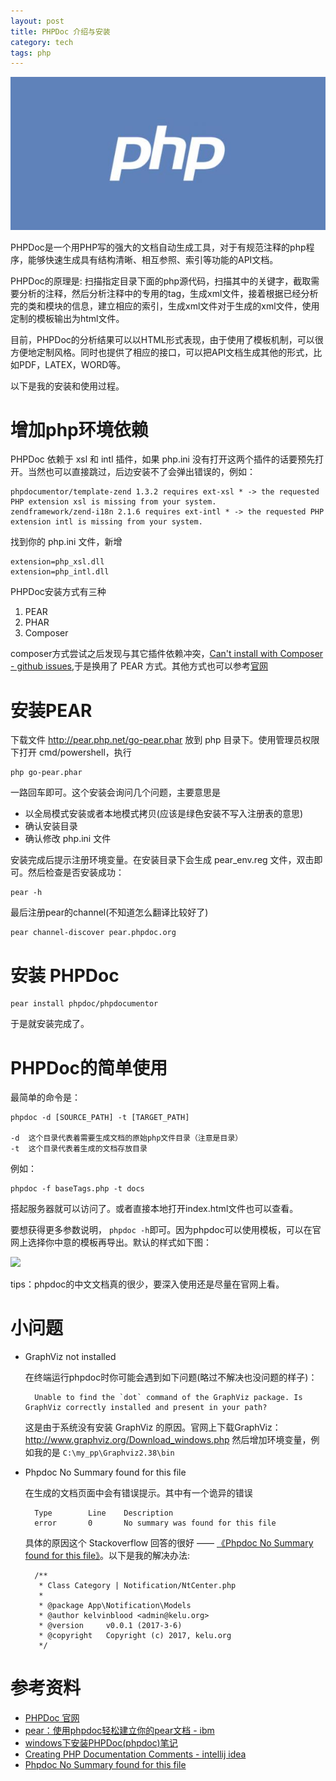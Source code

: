 ```yaml
---
layout: post
title: PHPDoc 介绍与安装
category: tech
tags: php
---
```


![](/assets/img/php.jpg)

PHPDoc是一个用PHP写的强大的文档自动生成工具，对于有规范注释的php程序，能够快速生成具有结构清晰、相互参照、索引等功能的API文档。

PHPDoc的原理是: 扫描指定目录下面的php源代码，扫描其中的关键字，截取需要分析的注释，然后分析注释中的专用的tag，生成xml文件，接着根据已经分析完的类和模块的信息，建立相应的索引，生成xml文件对于生成的xml文件，使用定制的模板输出为html文件。 

目前，PHPDoc的分析结果可以以HTML形式表现，由于使用了模板机制，可以很方便地定制风格。同时也提供了相应的接口，可以把API文档生成其他的形式，比如PDF，LATEX，WORD等。

以下是我的安装和使用过程。 

# 增加php环境依赖

PHPDoc 依赖于 xsl 和 intl 插件，如果 php.ini 没有打开这两个插件的话要预先打开。当然也可以直接跳过，后边安装不了会弹出错误的，例如：

    phpdocumentor/template-zend 1.3.2 requires ext-xsl * -> the requested PHP extension xsl is missing from your system.
    zendframework/zend-i18n 2.1.6 requires ext-intl * -> the requested PHP extension intl is missing from your system.

找到你的 php.ini 文件，新增

    extension=php_xsl.dll
    extension=php_intl.dll

PHPDoc安装方式有三种

1. PEAR
1. PHAR
1. Composer

composer方式尝试之后发现与其它插件依赖冲突，[Can't install with Composer - github issues][composer_conflict],于是换用了 PEAR 方式。其他方式也可以参考[官网][phpdoc_install]

# 安装PEAR

下载文件 <http://pear.php.net/go-pear.phar> 放到 php 目录下。使用管理员权限下打开 cmd/powershell，执行 

    php go-pear.phar

一路回车即可。这个安装会询问几个问题，主要意思是

* 以全局模式安装或者本地模式拷贝(应该是绿色安装不写入注册表的意思)
* 确认安装目录
* 确认修改 php.ini 文件

安装完成后提示注册环境变量。在安装目录下会生成 pear_env.reg 文件，双击即可。然后检查是否安装成功：

    pear -h
    
最后注册pear的channel(不知道怎么翻译比较好了)
    
    pear channel-discover pear.phpdoc.org
    
# 安装 PHPDoc

    pear install phpdoc/phpdocumentor

于是就安装完成了。

# PHPDoc的简单使用

最简单的命令是：

    phpdoc -d [SOURCE_PATH] -t [TARGET_PATH]
    
    -d  这个目录代表着需要生成文档的原始php文件目录（注意是目录） 
    -t  这个目录代表着生成的文档存放目录

例如：

    phpdoc -f baseTags.php -t docs
    
搭起服务器就可以访问了。或者直接本地打开index.html文件也可以查看。

要想获得更多参数说明， `phpdoc -h`即可。因为phpdoc可以使用模板，可以在官网上选择你中意的模板再导出。默认的样式如下图：

![](https://phpdoc.org/bundles/phpdocumentorwebsite/images/templates/clean.png)

tips：phpdoc的中文文档真的很少，要深入使用还是尽量在官网上看。
    
# 小问题    
    
* GraphViz not installed

    在终端运行phpdoc时你可能会遇到如下问题(略过不解决也没问题的样子)：
        
        Unable to find the `dot` command of the GraphViz package. Is GraphViz correctly installed and present in your path?
            
    这是由于系统没有安装 GraphViz 的原因。官网上下载GraphViz：<http://www.graphviz.org/Download_windows.php>
    然后增加环境变量，例如我的是 `C:\my_pp\Graphviz2.38\bin`

* Phpdoc No Summary found for this file
  
    在生成的文档页面中会有错误提示。其中有一个诡异的错误
  
        Type        Line    Description
        error       0       No summary was found for this file  
    
    具体的原因这个 Stackoverflow 回答的很好 —— [《Phpdoc No Summary found for this file》][stack]。以下是我的解决办法:

        /**
         * Class Category | Notification/NtCenter.php
         *
         * @package App\Notification\Models
         * @author kelvinblood <admin@kelu.org>
         * @version     v0.0.1 (2017-3-6)
         * @copyright   Copyright (c) 2017, kelu.org
         */
   

# 参考资料

* [PHPDoc 官网](https://phpdoc.org)
* [pear：使用phpdoc轻松建立你的pear文档 - ibm](https://www.ibm.com/developerworks/cn/linux/sdk/php/pear3/)
* [windows下安装PHPDoc(phpdoc)笔记](http://www.cnblogs.com/52fhy/p/3979894.html)
* [Creating PHP Documentation Comments - intellij idea](https://www.jetbrains.com/help/idea/2016.3/creating-php-documentation-comments.html)
* [Phpdoc No Summary found for this file][stack]

[phpdoc_install]: https://www.phpdoc.org/docs/latest/getting-started/installing.html
[composer_conflict]: https://github.com/phpDocumentor/phpDocumentor2/issues/1738
[stack]: http://stackoverflow.com/questions/21312643/phpdoc-no-summary-found-for-this-file
